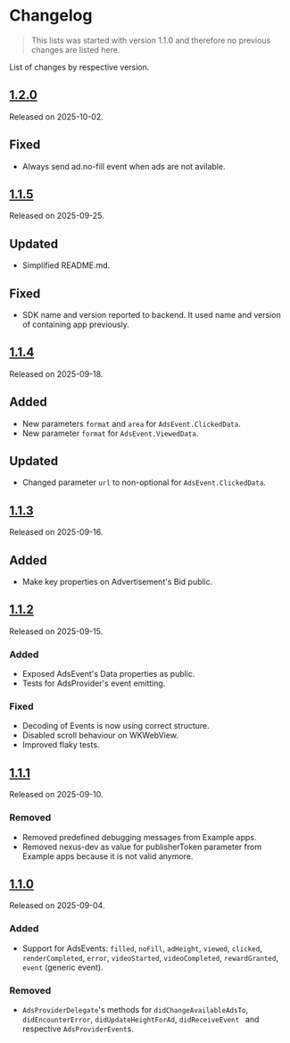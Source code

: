 # Changelog

> This lists was started with version 1.1.0 and therefore no previous changes are listed here.

List of changes by respective version.

## [1.2.0](https://github.com//kontextso/sdk-swift/releases/tag/1.2.0)

Released on 2025-10-02.

## Fixed

- Always send ad.no-fill event when ads are not avilable.

## [1.1.5](https://github.com//kontextso/sdk-swift/releases/tag/1.1.5)

Released on 2025-09-25.

## Updated

- Simplified README.md.

## Fixed

- SDK name and version reported to backend. It used name and version of containing app previously.

## [1.1.4](https://github.com//kontextso/sdk-swift/releases/tag/1.1.4)

Released on 2025-09-18.

## Added
 
- New parameters `format` and `area` for `AdsEvent.ClickedData`.
- New parameter `format` for `AdsEvent.ViewedData`.

## Updated

- Changed parameter `url` to non-optional for `AdsEvent.ClickedData`.


## [1.1.3](https://github.com//kontextso/sdk-swift/releases/tag/1.1.3)

Released on 2025-09-16.

## Added

- Make key properties on Advertisement's Bid public.

## [1.1.2](https://github.com//kontextso/sdk-swift/releases/tag/1.1.2)

Released on 2025-09-15.

### Added

- Exposed AdsEvent's Data properties as public.
- Tests for AdsProvider's event emitting.

### Fixed

- Decoding of Events is now using correct structure.
- Disabled scroll behaviour on WKWebView.
- Improved flaky tests.

## [1.1.1](https://github.com//kontextso/sdk-swift/releases/tag/1.1.1)

Released on 2025-09-10.

### Removed

- Removed predefined debugging messages from Example apps.
- Removed nexus-dev as value for publisherToken parameter from Example apps because it is not valid anymore.

## [1.1.0](https://github.com//kontextso/sdk-swift/releases/tag/1.1.0)

Released on 2025-09-04.

### Added

- Support for AdsEvents: `filled`, `noFill`, `adHeight`, `viewed`, `clicked`, `renderCompleted`, `error`, `videoStarted`, `videoCompleted`, `rewardGranted`, `event` (generic event).

### Removed

- `AdsProviderDelegate`'s methods for `didChangeAvailableAdsTo`, `didEncounterError`, `didUpdateHeightForAd`, `didReceiveEvent ` and respective `AdsProviderEvent`s.
